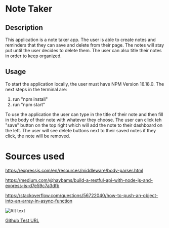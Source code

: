 # Note Taker 


## Description

This application is a note taker app. The user is able to create notes and reminders that they can save and delete from their page. The notes will stay put until the user decides to delete them. The user can also title their notes in order to keep organized.

## Usage
To start the application locally, the user must have NPM Version 16.18.0. The next steps in the terminal are:

1. run "npm install"
2. run "npm start"

To use the application the user can type in the title of their note and then fill in the body of their note with whatever they choose. The user can click teh "save" button on the top right which will add the note to their dashboard on the left. The user will see delete buttons next to their saved notes if they click, the note will be removed. 

# Sources used

https://expressjs.com/en/resources/middleware/body-parser.html

https://medium.com/@haybams/build-a-restful-api-with-node-js-and-express-js-d7e59c7a3dfb

https://stackoverflow.com/questions/56722040/how-to-push-an-object-into-an-array-in-async-function

![Alt text]()

[Github Test URL]()